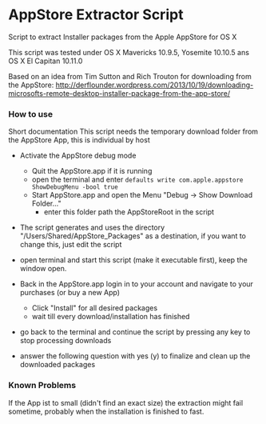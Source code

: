 # AppStore Extractor Script
Script to extract Installer packages from the Apple AppStore for OS X 

This script was tested under OS X Mavericks 10.9.5, Yosemite 10.10.5 ans OS X El Capitan 10.11.0

Based on an idea from Tim Sutton and Rich Trouton for downloading from the AppStore:
http://derflounder.wordpress.com/2013/10/19/downloading-microsofts-remote-desktop-installer-package-from-the-app-store/

### How to use
Short documentation
This script needs the temporary download folder from the AppStore App, this is individual by host

- Activate the AppStore debug mode
  - Quit the AppStore.app if it is running
  - open the terminal and enter
  	`defaults write com.apple.appstore ShowDebugMenu -bool true`
  - Start AppStore.app and open the Menu "Debug -> Show Download Folder..."
    - enter this folder path the AppStoreRoot in the script

- The script generates and uses the directory "/Users/Shared/AppStore_Packages" as a destination, if you want to change this, just edit the script

- open terminal and start this script (make it executable first), keep the window open.

- Back in the AppStore.app login in to your account and navigate to your purchases (or buy a new App)
  - Click "Install" for all desired packages
  - wait till every download/installation has finished

- go back to the terminal and continue the script by pressing any key to stop processing downloads

- answer the following question with yes (y) to finalize and clean up the downloaded packages


### Known Problems
If the App ist to small (didn't find an exact size) the extraction might fail sometime, probably when the installation is finished to fast.
